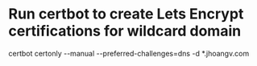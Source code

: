 # Run certbot to create Lets Encrypt certifications for wildcard domain

certbot certonly --manual --preferred-challenges=dns -d *.jhoangv.com
